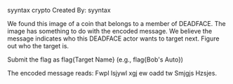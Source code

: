 syyntax crypto
Created By: syyntax

We found this image of a coin that belongs to a member of DEADFACE. The image has something to do with the encoded message. We believe the message indicates who this DEADFACE actor wants to target next. Figure out who the target is.

Submit the flag as flag{Target Name} (e.g., flag{Bob's Auto})

The encoded message reads: Fwpl lsjywl xgj ew oadd tw Smjgjs Hzsjes.
